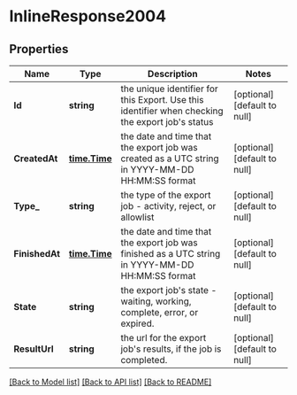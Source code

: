 # InlineResponse2004

## Properties
Name | Type | Description | Notes
------------ | ------------- | ------------- | -------------
**Id** | **string** | the unique identifier for this Export. Use this identifier when checking the export job&#x27;s status | [optional] [default to null]
**CreatedAt** | [**time.Time**](time.Time.md) | the date and time that the export job was created as a UTC string in YYYY-MM-DD HH:MM:SS format | [optional] [default to null]
**Type_** | **string** | the type of the export job - activity, reject, or allowlist | [optional] [default to null]
**FinishedAt** | [**time.Time**](time.Time.md) | the date and time that the export job was finished as a UTC string in YYYY-MM-DD HH:MM:SS format | [optional] [default to null]
**State** | **string** | the export job&#x27;s state - waiting, working, complete, error, or expired. | [optional] [default to null]
**ResultUrl** | **string** | the url for the export job&#x27;s results, if the job is completed. | [optional] [default to null]

[[Back to Model list]](../README.md#documentation-for-models) [[Back to API list]](../README.md#documentation-for-api-endpoints) [[Back to README]](../README.md)

